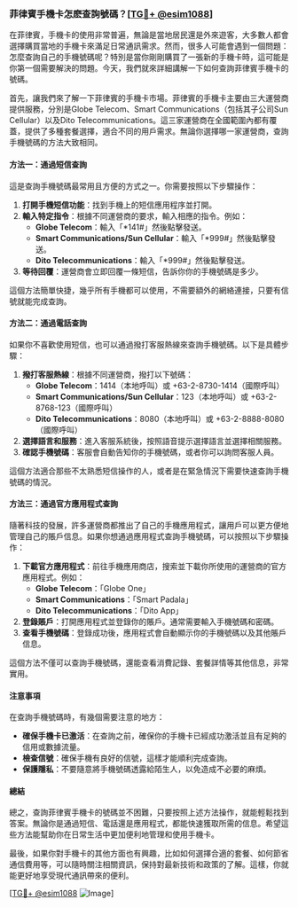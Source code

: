 ### 菲律賓手機卡怎麽查詢號碼？[[TG💪+ @esim1088](https://t.me/s/esim1088)]

在菲律賓，手機卡的使用非常普遍，無論是當地居民還是外來遊客，大多數人都會選擇購買當地的手機卡來滿足日常通訊需求。然而，很多人可能會遇到一個問題：怎麼查詢自己的手機號碼呢？特別是當你剛剛購買了一張新的手機卡時，這可能是你第一個需要解決的問題。今天，我們就來詳細講解一下如何查詢菲律賓手機卡的號碼。

首先，讓我們來了解一下菲律賓的手機卡市場。菲律賓的手機卡主要由三大運營商提供服務，分別是Globe Telecom、Smart Communications（包括其子公司Sun Cellular）以及Dito Telecommunications。這三家運營商在全國範圍內都有覆蓋，提供了多種套餐選擇，適合不同的用戶需求。無論你選擇哪一家運營商，查詢手機號碼的方法大致相同。

#### 方法一：通過短信查詢

這是查詢手機號碼最常用且方便的方式之一。你需要按照以下步驟操作：

1. **打開手機短信功能**：找到手機上的短信應用程序並打開。
2. **輸入特定指令**：根據不同運營商的要求，輸入相應的指令。例如：
   - **Globe Telecom**：輸入「*141#」然後點擊發送。
   - **Smart Communications/Sun Cellular**：輸入「*999#」然後點擊發送。
   - **Dito Telecommunications**：輸入「*999#」然後點擊發送。
3. **等待回覆**：運營商會立即回覆一條短信，告訴你你的手機號碼是多少。

這個方法簡單快捷，幾乎所有手機都可以使用，不需要額外的網絡連接，只要有信號就能完成查詢。

#### 方法二：通過電話查詢

如果你不喜歡使用短信，也可以通過撥打客服熱線來查詢手機號碼。以下是具體步驟：

1. **撥打客服熱線**：根據不同運營商，撥打以下號碼：
   - **Globe Telecom**：1414（本地呼叫）或 +63-2-8730-1414（國際呼叫）
   - **Smart Communications/Sun Cellular**：123（本地呼叫）或 +63-2-8768-123（國際呼叫）
   - **Dito Telecommunications**：8080（本地呼叫）或 +63-2-8888-8080（國際呼叫）
2. **選擇語言和服務**：進入客服系統後，按照語音提示選擇語言並選擇相關服務。
3. **確認手機號碼**：客服會自動告知你的手機號碼，或者你可以詢問客服人員。

這個方法適合那些不太熟悉短信操作的人，或者是在緊急情況下需要快速查詢手機號碼的情況。

#### 方法三：通過官方應用程式查詢

隨著科技的發展，許多運營商都推出了自己的手機應用程式，讓用戶可以更方便地管理自己的賬戶信息。如果你想通過應用程式查詢手機號碼，可以按照以下步驟操作：

1. **下載官方應用程式**：前往手機應用商店，搜索並下載你所使用的運營商的官方應用程式。例如：
   - **Globe Telecom**：「Globe One」
   - **Smart Communications**：「Smart Padala」
   - **Dito Telecommunications**：「Dito App」
2. **登錄賬戶**：打開應用程式並登錄你的賬戶。通常需要輸入手機號碼和密碼。
3. **查看手機號碼**：登錄成功後，應用程式會自動顯示你的手機號碼以及其他賬戶信息。

這個方法不僅可以查詢手機號碼，還能查看消費記錄、套餐詳情等其他信息，非常實用。

#### 注意事項

在查詢手機號碼時，有幾個需要注意的地方：

- **確保手機卡已激活**：在查詢之前，確保你的手機卡已經成功激活並且有足夠的信用或數據流量。
- **檢查信號**：確保手機有良好的信號，這樣才能順利完成查詢。
- **保護隱私**：不要隨意將手機號碼透露給陌生人，以免造成不必要的麻煩。

#### 總結

總之，查詢菲律賓手機卡的號碼並不困難，只要按照上述方法操作，就能輕鬆找到答案。無論你是通過短信、電話還是應用程式，都能快速獲取所需的信息。希望這些方法能幫助你在日常生活中更加便利地管理和使用手機卡。

最後，如果你對手機卡的其他方面也有興趣，比如如何選擇合適的套餐、如何節省通信費用等，可以隨時關注相關資訊，保持對最新技術和政策的了解。這樣，你就能更好地享受現代通訊帶來的便利。

[[TG💪+ @esim1088](https://t.me/s/esim1088) ![Image](https://i.postimg.cc/4NQfJmqS/Snipaste-2025-05-13-00-14-12.png)]